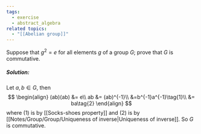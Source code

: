 ```yaml
---
tags:
  - exercise
  - abstract_algebra
related topics:
  - "[[Abelian group]]"
---
```

Suppose that $g^2 = e$ for all elements $g$ of a group $G$; prove that $G$ is commutative.
##### Solution:
Let $a,b\in G$, then$$
\begin{align}
	(ab)(ab) &= e\\
	ab &= (ab)^{-1}\\
	&=b^{-1}a^{-1}\tag{1}\\
	&= ba\tag{2}
\end{align}
$$where $(1)$ is by [[Socks-shoes property]] and $(2)$ is by [[Notes/Group/Group/Uniqueness of inverse|Uniqueness of inverse]]. So $G$ is commutative.
